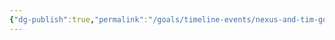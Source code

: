 ```yaml
---
{"dg-publish":true,"permalink":"/goals/timeline-events/nexus-and-tim-got-married/","tags":["timeline","crush"],"created":"","updated":""}
---
```



